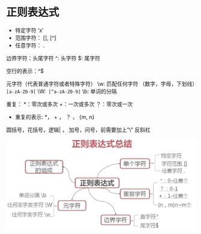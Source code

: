 # 正则表达式

- 特定字符 ‘x’
- 范围字符： [], [^]
- 任意字符： .

边界字符：头尾字符
^: 头字符
$: 尾字符

空行的表示：^$

元字符（代表普通字符或者特殊字符）
\w: 匹配任何字符 （数字，字母，下划线）`[a-zA-Z0-9]`
\W:` [^a-zA-Z0-9]`
\b: 单词的分隔

重复：
*：零次或多次
+：一次或多次
？：零次或一次

- 重复的表示: *， + ， ？ ， {m, n}

圆括号，花括号，逻辑| ， 加号，问号，前需要加上”\” 反斜杠

![regression](../Images/linux/regular_expression.png)